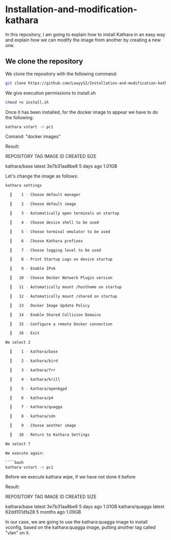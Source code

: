 # Installation-and-modification-kathara
In this repository, I am going to explain how to install Kathara in an easy way and explain how we can modify the image from another by creating a new one.

## We clone the repository

We clone the repository with the following command:

````bash
git clone https://github.com/Lowyy12/Installation-and-modification-kathar
````

We give execution permissions to install.sh

````bash
chmod +x install.sh
````

Once it has been installed, for the docker image to appear we have to do the following:

````bash
kathara vstart -n pc1
````
Comand: "docker images"

Result:

REPOSITORY     TAG       IMAGE ID       CREATED      SIZE

kathara/base   latest    3e7b31aa8be8   5 days ago   1.01GB

Let's change the image as follows:

````bash
kathara settings

  ║    1 - Choose default manager                                           ║

  ║    2 - Choose default image                                             ║

  ║    3 - Automatically open terminals on startup                          ║

  ║    4 - Choose device shell to be used                                   ║

  ║    5 - Choose terminal emulator to be used                              ║

  ║    6 - Choose Kathara prefixes                                          ║

  ║    7 - Choose logging level to be used                                  ║

  ║    8 - Print Startup Logs on device startup                             ║

  ║    9 - Enable IPv6                                                      ║

  ║   10 - Choose Docker Network Plugin version                             ║

  ║   11 - Automatically mount /hosthome on startup                         ║

  ║   12 - Automatically mount /shared on startup                           ║

  ║   13 - Docker Image Update Policy                                       ║

  ║   14 - Enable Shared Collision Domains                                  ║

  ║   15 - Configure a remote Docker connection                             ║

  ║   16 - Exit                                                             ║

We select 2

  ║    1 - kathara/base                                                     ║

  ║    2 - kathara/bird                                                     ║

  ║    3 - kathara/frr                                                      ║

  ║    4 - kathara/krill                                                    ║

  ║    5 - kathara/openbgpd                                                 ║

  ║    6 - kathara/p4                                                       ║

  ║    7 - kathara/quagga                                                   ║

  ║    8 - kathara/sdn                                                      ║

  ║    9 - Choose another image                                             ║

  ║   10 - Return to Kathara Settings                                       ║

We select 7

We execute again:

````bash
kathara vstart -n pc1
````

Before we execute kathara wipe, if we have not done it before

Result:

REPOSITORY       TAG       IMAGE ID       CREATED        SIZE

kathara/base     latest    3e7b31aa8be8   5 days ago     1.01GB
kathara/quagga   latest    62dd101dfa28   5 months ago   1.09GB

In our case, we are going 
to use the kathara:quagga image to install vconfig, based on the kathara:quagga image, 
putting another tag called "vlan" on it.
